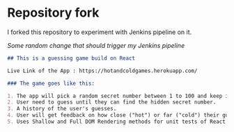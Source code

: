 # Repository fork
I forked this repository to experiment with Jenkins pipeline on it.

*Some random change that should trigger my Jenkins pipeline*
```Markdown
## This is a guessing game build on React

Live Link of the App : https://hotandcoldgames.herokuapp.com/

### The game goes like this:

1. The app will pick a random secret number between 1 to 100 and keep it hidden.
2. User need to guess until they can find the hidden secret number.
3. A history of the user's guesses.
4. User will get feedback on how close ("hot") or far ("cold") their guess is.
5. Uses Shallow and Full DOM Rendering methods for unit tests of React components using Enzyme/Jest test framework.
```